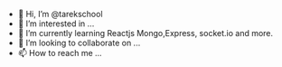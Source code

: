 - 👋 Hi, I’m @tarekschool
- 👀 I’m interested in ...
- 🌱 I’m currently learning Reactjs Mongo,Express, socket.io and more.
- 💞️ I’m looking to collaborate on ...
- 📫 How to reach me ...

<!---
tarekschool/tarekschool is a ✨ special ✨ repository because its `README.md` (this file) appears on your GitHub profile.
You can click the Preview link to take a look at your changes.
--->
